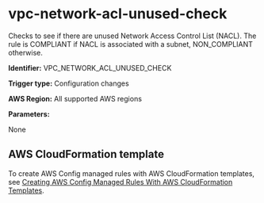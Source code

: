 # vpc\-network\-acl\-unused\-check<a name="vpc-network-acl-unused-check"></a>

Checks to see if there are unused Network Access Control List \(NACL\)\. The rule is COMPLIANT if NACL is associated with a subnet, NON\_COMPLIANT otherwise\. 

**Identifier:** VPC\_NETWORK\_ACL\_UNUSED\_CHECK

**Trigger type:** Configuration changes

**AWS Region:** All supported AWS regions

**Parameters:**

None  

## AWS CloudFormation template<a name="w24aac11c29c17b7d351c15"></a>

To create AWS Config managed rules with AWS CloudFormation templates, see [Creating AWS Config Managed Rules With AWS CloudFormation Templates](aws-config-managed-rules-cloudformation-templates.md)\.